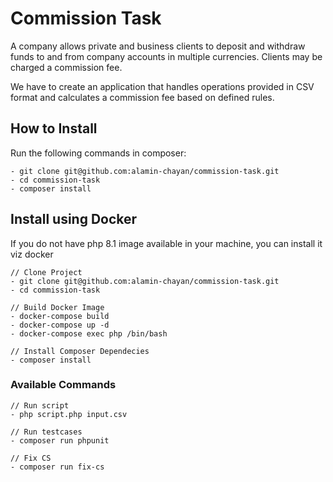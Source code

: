 # Commission Task
A company allows private and business clients to deposit and withdraw funds to and from company accounts in multiple currencies. Clients may be charged a commission fee.

We have to create an application that handles operations provided in CSV format and calculates a commission fee based on defined rules.


## How to Install

Run the following commands in composer:

```
- git clone git@github.com:alamin-chayan/commission-task.git
- cd commission-task
- composer install
```

## Install using Docker

If you do not have php 8.1 image available in your machine, you can install it viz docker

```
// Clone Project
- git clone git@github.com:alamin-chayan/commission-task.git
- cd commission-task

// Build Docker Image
- docker-compose build
- docker-compose up -d
- docker-compose exec php /bin/bash

// Install Composer Dependecies
- composer install
```
### Available Commands
```
// Run script
- php script.php input.csv

// Run testcases
- composer run phpunit

// Fix CS
- composer run fix-cs
```
